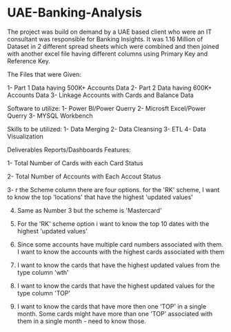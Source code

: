 # UAE-Banking-Analysis


The project was build on demand by a UAE based client who were an IT consultant was responsible for Banking Insights. It was 1.16 Million of Dataset in 2 different spread sheets which were combined and then joined with another excel file having different columns using Primary Key and Reference Key. 

The Files that were Given:

1- Part 1 Data having 500K+ Accounts Data
2- Part 2 Data having 600K+ Accounts Data
3- Linkage Accounts with Cards and Balance Data

Software to utilize:
1- Power BI/Power Querry
2- Microsft Excel/Power Querry 
3- MYSQL Workbench

Skills to be utilized:
1- Data Merging
2- Data Cleansing
3- ETL 
4- Data Visualization 

Deliverables Reports/Dashboards Features:

1- Total Number of Cards with each Card Status 

2- Total Number of Accounts with Each Accout Status

3- r the Scheme column there are four options. for the 'RK' scheme, I want to know the top 'locations' that have the highest 'updated values'

4. Same as Number 3 but the scheme is 'Mastercard'

5. For the 'RK' scheme option i want to know the top 10 dates with the highest 'updated values'

6. Since some accounts have multiple card numbers associated with them. I want to know the accounts with the highest cards associated with them

7. I want to know the cards that have the highest updated values from the type column 'wth'

8. I want to know the cards that have the highest updated values for the type column 'TOP'

9. I want to know the cards that have more then one 'TOP' in a single month. Some cards might have more than one 'TOP' associated with them in a single month - need to know those.
